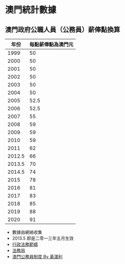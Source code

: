 # 澳門統計數據

## 澳門政府公職人員（公務員）薪俸點換算

|年份|每點薪俸點為澳門元|
|---|---|
|1999|50|
|2000|50|
|2001|50|
|2002|50|
|2003|50|
|2004|50|
|2005|52.5|
|2006|52.5|
|2007|55|
|2008|59|
|2009|59|
|2010|59|
|2011|62|
|2012.5|66|
|2013.5|70|
|2014.5|74|
|2015|78|
|2016|81|
|2017|83|
|2018|85|
|2019|88|
|2020|91|

* 數據由網絡收集
* 2013.5 即是二零一三年五月生效
* [行政法務範疇](https://www.gov.mo/zh-hant/wp-content/uploads/sites/4/2017/11/cn2009_aj.doc)
* [法務局](https://bo.io.gov.mo/bo/i/2005/15/lei01_cn.asp)
* [澳門公務員制度 By 黃湛利](https://books.google.com/books?id=zpMeBAAAQBAJ&pg=PA208&lpg=PA208&dq=%E6%BE%B3%E9%96%80%E6%94%BF%E5%BA%9C%E5%85%AC%E8%81%B7%E4%BA%BA%E5%93%A1%E8%96%AA%E4%BF%B8%E9%BB%9E55%E5%85%83&source=bl&ots=DNdgb8UKSV&sig=ACfU3U1nYviPKtJVqgrwmT6UihmhT2QDJQ&hl=en&sa=X&ved=2ahUKEwj16c-Ur53rAhUuE6YKHZuCCQoQ6AEwEnoECAoQAQ#v=onepage&q=%E6%BE%B3%E9%96%80%E6%94%BF%E5%BA%9C%E5%85%AC%E8%81%B7%E4%BA%BA%E5%93%A1%E8%96%AA%E4%BF%B8%E9%BB%9E55%E5%85%83&f=false)
